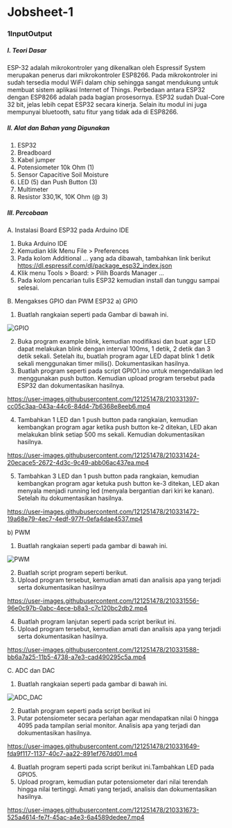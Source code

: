 # Jobsheet-1

### 1InputOutput

##### I. Teori Dasar
 

ESP-32 adalah mikrokontroler yang dikenalkan oleh Espressif System merupakan penerus dari mikrokontroler ESP8266. Pada mikrokontroler ini sudah tersedia modul WiFi     dalam chip sehingga sangat mendukung untuk membuat sistem aplikasi Internet of Things. Perbedaan antara ESP32 dengan ESP8266 adalah pada bagian prosesornya. ESP32 sudah  Dual-Core 32 bit, jelas lebih cepat ESP32 secara kinerja. Selain itu modul ini juga mempunyai bluetooth, satu fitur yang tidak ada di ESP8266.

##### II. Alat dan Bahan yang Digunakan
1) ESP32
2) Breadboard
3) Kabel jumper
4) Potensiometer 10k Ohm (1)
5) Sensor Capacitive Soil Moisture
6) LED (5) dan Push Button (3)
7) Multimeter
8) Resistor 330,1K, 10K Ohm (@ 3)

##### III. Percobaan
A. Instalasi Board ESP32 pada Arduino IDE
   1. Buka Arduino IDE
   2. Kemudian klik Menu File > Preferences
   3. Pada kolom Additional ... yang ada dibawah, tambahkan link berikut https://dl.espressif.com/dl/package_esp32_index.json
   4. Klik menu Tools > Board: > Pilih Boards Manager ...
   5. Pada kolom pencarian tulis ESP32 kemudian install dan tunggu sampai selesai.

B. Mengakses GPIO dan PWM ESP32
a) GPIO
1. Buatlah rangkaian seperti pada Gambar di bawah ini.

![GPIO](https://user-images.githubusercontent.com/121251478/210331374-b2cdad6b-fd8e-4c3b-9e9e-efc662318e47.jpeg)


2. Buka program example blink, kemudian modifikasi dan buat agar LED dapat melakukan blink dengan interval 100ms, 1 detik, 2 detik dan 3 detik sekali. Setelah itu, buatlah program agar LED dapat blink 1 detik sekali menggunakan timer milis(). Dokumentasikan hasilnya.
3. Buatlah program seperti pada script GPIO1.ino untuk mengendalikan led menggunakan push button. Kemudian upload program tersebut pada ESP32 dan dokumentasikan hasilnya.



https://user-images.githubusercontent.com/121251478/210331397-cc05c3aa-043a-44c6-84d4-7b6368e8eeb6.mp4



4. Tambahkan 1 LED dan 1 push button pada rangkaian, kemudian kembangkan program agar ketika push button ke-2 ditekan, LED akan melakukan blink setiap 500 ms sekali. Kemudian dokumentasikan hasilnya.



https://user-images.githubusercontent.com/121251478/210331424-20ecace5-2672-4d3c-9c49-abb06ac437ea.mp4



5. Tambahkan 3 LED dan 1 push button pada rangkaian, kemudian kembangkan program agar ketuka push button ke-3 ditekan, LED akan menyala menjadi running led (menyala bergantian dari kiri ke kanan). Setelah itu dokumentasikan hasilnya.



https://user-images.githubusercontent.com/121251478/210331472-19a68e79-4ec7-4edf-977f-0efa4dae4537.mp4



b) PWM

1. Buatlah rangkaian seperti pada gambar di bawah ini.

![PWM](https://user-images.githubusercontent.com/121251478/210331511-b677e00c-f74f-4a9b-b61b-a5f86c7402c7.jpeg)


2. Buatlah script program seperti berikut.
3. Upload program tersebut, kemudian amati dan analisis apa yang terjadi serta dokumentasikan hasilnya



https://user-images.githubusercontent.com/121251478/210331556-96e0c97b-0abc-4ece-b8a3-c7c120bc2db2.mp4



4. Buatlah program lanjutan seperti pada script berikut ini.
5. Upload program tersebut, kemudian amati dan analisis apa yang terjadi serta dokumentasikan hasilnya.



https://user-images.githubusercontent.com/121251478/210331588-bb6a7a25-11b5-4738-a7e3-cad490295c5a.mp4



C. ADC dan DAC
1. Buatlah rangkaian seperti pada gambar di bawah ini.

![ADC_DAC](https://user-images.githubusercontent.com/121251478/210331615-4fbbdd04-0c6c-4c38-9e2b-f9836f7e85c4.jpeg)


2. Buatlah program seperti pada script berikut ini
3. Putar potensiometer secara perlahan agar mendapatkan nilai 0 hingga 4095 pada tampilan serial monitor. Analisis apa yang terjadi dan dokumentasikan hasilnya.



https://user-images.githubusercontent.com/121251478/210331649-fda9f117-1137-40c7-aa22-891ef767dd01.mp4



4. Buatlah program seperti pada script berikut ini.Tambahkan LED pada GPIO5.
5. Upload program, kemudian putar potensiometer dari nilai terendah hingga nilai tertinggi. Amati yang terjadi, analisis dan dokumentasikan hasilnya.




https://user-images.githubusercontent.com/121251478/210331673-525a4614-fe7f-45ac-a4e3-6a4589dedee7.mp4


